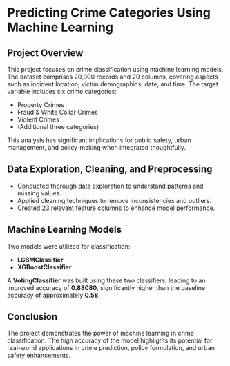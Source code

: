 # Predicting Crime Categories Using Machine Learning

## Project Overview
This project focuses on crime classification using machine learning models. The dataset comprises 20,000 records and 20 columns, covering aspects such as incident location, victim demographics, date, and time. The target variable includes six crime categories:

- Property Crimes
- Fraud & White Collar Crimes
- Violent Crimes
- (Additional three categories)

This analysis has significant implications for public safety, urban management, and policy-making when integrated thoughtfully.

## Data Exploration, Cleaning, and Preprocessing
- Conducted thorough data exploration to understand patterns and missing values.
- Applied cleaning techniques to remove inconsistencies and outliers.
- Created 23 relevant feature columns to enhance model performance.

## Machine Learning Models
Two models were utilized for classification:

- **LGBMClassifier**
- **XGBoostClassifier**

A **VotingClassifier** was built using these two classifiers, leading to an improved accuracy of **0.88080**, significantly higher than the baseline accuracy of approximately **0.58**.

## Conclusion
The project demonstrates the power of machine learning in crime classification. The high accuracy of the model highlights its potential for real-world applications in crime prediction, policy formulation, and urban safety enhancements.
